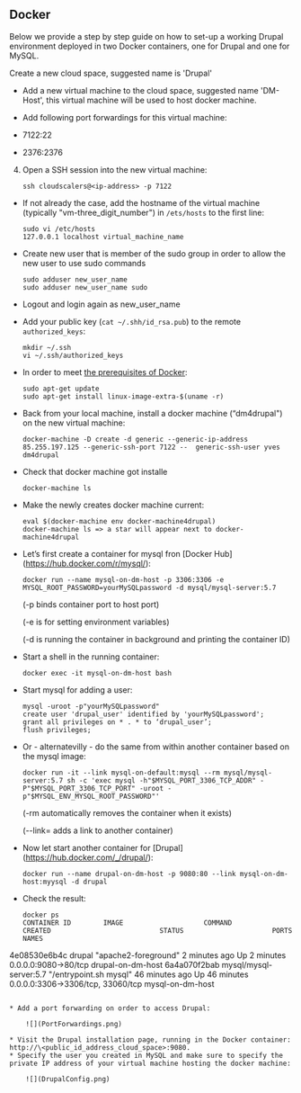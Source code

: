## Docker

Below we provide a step by step guide on how to set-up a working Drupal environment deployed in two Docker containers, one for Drupal and one for MySQL.

Create a new cloud space, suggested name is 'Drupal'


* Add a new virtual machine to the cloud space, suggested name 'DM-Host', this virtual machine will be used to host docker machine.

* Add following port forwardings for this virtual machine:
 * 7122:22
 * 2376:2376
4. Open a SSH session into the new virtual machine:

	```shell
	ssh cloudscalers@<ip-address> -p 7122
	```

* If not already the case, add the hostname of the virtual machine (typically "vm-three\_digit\_number") in `/ets/hosts` to the first line:

	```shell
	sudo vi /etc/hosts
	127.0.0.1 localhost virtual_machine_name
	```

* Create new user that is member of the sudo group in order to allow the new user to use sudo commands

	```shell
	sudo adduser new_user_name
	sudo adduser new_user_name sudo
	```
	
* Logout and login again as new_user_name

* Add your public key (`cat ~/.shh/id_rsa.pub`) to the remote `authorized_keys`:

	```shell
	mkdir ~/.ssh
	vi ~/.ssh/authorized_keys
	```

* In order to meet [the prerequisites of Docker](https://docs.docker.com/engine/installation/linux/ubuntulinux/):

	```shell
	sudo apt-get update
	sudo apt-get install linux-image-extra-$(uname -r)
	```
	
* Back from your local machine, install a docker machine (“dm4drupal") on the new virtual machine:

	```shell
	docker-machine -D create -d generic --generic-ip-address 85.255.197.125 --generic-ssh-port 7122 --	generic-ssh-user yves dm4drupal
	```

* Check that docker machine got installe

	```shell
	docker-machine ls
	```
	
* Make the newly creates docker machine current:
	```shell
	eval $(docker-machine env docker-machine4drupal)
	docker-machine ls => a star will appear next to docker-machine4drupal
	```
	
* Let’s first create a container for mysql fron [Docker Hub] (https://hub.docker.com/r/mysql/):
	
	```shell
	docker run --name mysql-on-dm-host -p 3306:3306 -e MYSQL_ROOT_PASSWORD=yourMySQLpassword -d mysql/mysql-server:5.7 
	```
	
	(-p binds container port to host port)
	
	(-e is for setting environment variables)
	
	(-d is running the container in background and printing the container ID)
	
	
* Start a shell in the running container:

	```shell
	docker exec -it mysql-on-dm-host bash
	```

* Start mysql for adding a user:

	```shell
	mysql -uroot -p"yourMySQLpassword"
	create user 'drupal_user' identified by 'yourMySQLpassword';
	grant all privileges on * . * to ‘drupal_user’;
	flush privileges;
	```

* Or - alternatevilly - do the same from within another container based on the mysql image:

	```shell
	docker run -it --link mysql-on-default:mysql --rm mysql/mysql-server:5.7 sh -c 'exec mysql -h"$MYSQL_PORT_3306_TCP_ADDR" -P"$MYSQL_PORT_3306_TCP_PORT" -uroot -p"$MYSQL_ENV_MYSQL_ROOT_PASSWORD"'
	```
	
	(-rm automatically removes the container when it exists)
	
	(--link= adds a link to another container)
	
	
* Now let start another container for [Drupal] (https://hub.docker.com/_/drupal/):

	```shell
	docker run --name drupal-on-dm-host -p 9080:80 --link mysql-on-dm-host:myysql -d drupal
	```
	
* Check the result:

	```shell
	docker ps 
	CONTAINER ID        IMAGE                    COMMAND                  CREATED             				STATUS              		PORTS                               				NAMES
4e08530e6b4c        drupal                   "apache2-foreground"     2 minutes ago       			Up 2 minutes        	0.0.0.0:9080->80/tcp                			drupal-on-dm-host
6a4a070f2bab        mysql/mysql-server:5.7   "/entrypoint.sh mysql"   46 minutes ago     	Up 46 minutes       	0.0.0.0:3306->3306/tcp, 33060/tcp   	mysql-on-dm-host
```

* Add a port forwarding on order to access Drupal:

	![](PortForwardings.png)
	
* Visit the Drupal installation page, running in the Docker container: http://\<public_id_address_cloud_space>:9080.
* Specify the user you created in MySQL and make sure to specify the private IP address of your virtual machine hosting the docker machine:

	![](DrupalConfig.png)
	
	


